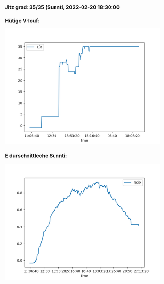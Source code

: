 ### Jitz grad: 35/35 (Sunnti, 2022-02-20 18:30:00

### Hütige Vrlouf:
![Graph](Today.png)

### E durschnittleche Sunnti:
![Graph](Sunnti.png)